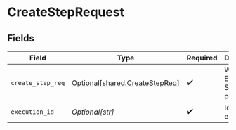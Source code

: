 # CreateStepRequest


## Fields

| Field                                                                      | Type                                                                       | Required                                                                   | Description                                                                |
| -------------------------------------------------------------------------- | -------------------------------------------------------------------------- | -------------------------------------------------------------------------- | -------------------------------------------------------------------------- |
| `create_step_req`                                                          | [Optional[shared.CreateStepReq]](undefined/models/shared/createstepreq.md) | :heavy_check_mark:                                                         | Workflow Execution Step payload                                            |
| `execution_id`                                                             | *Optional[str]*                                                            | :heavy_check_mark:                                                         | Id of the execution                                                        |